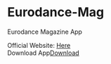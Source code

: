 # Eurodance-Mag
Eurodance Magazine App

Official Website: <a href="http://bit.ly/eurodancemagazine
">Here</a><br>
Download App<a href="http://bit.ly/eurodanceapp
">Download</a><br>


